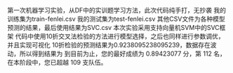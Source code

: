 第一次机器学习实验，从DF中的实训题学习方法，此次代码纯手打，无抄袭
我的训练集为train-fenlei.csv
我的测试集为test-fenlei.csv
其他CSV文件为各种模型预测的结果，最后使用结果为SVC.csv
本次实验采用支持向量机SVM中的SVC框架
代码中使用10折交叉法检验的方法进行模型选择，之后也同样进行参数调优，并且实现可视化
10折检验的预测结果为0.9238095238095239，数据存在波动，所以得到结果为
到目前为止，您的最好成绩为 0.89423077 分，第 112 名，在本阶段中，您已超越 109 支队伍。
